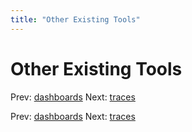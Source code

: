 ```yaml
---
title: "Other Existing Tools"
---
```


# Other Existing Tools

Prev: [dashboards](dashboards.md)
Next: [traces](traces.md)

Prev: [dashboards](dashboards.md)
Next: [traces](traces.md)
